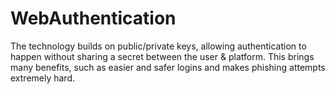 # WebAuthentication
The technology builds on public/private keys, allowing authentication to happen without sharing a secret between the user &amp; platform. This brings many benefits, such as easier and safer logins and makes phishing attempts extremely hard.
